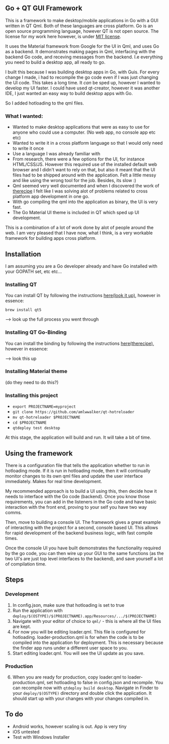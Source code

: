 ## Go + QT GUI Framework

This is a framework to make desktop/mobile applications in Go with a GUI written in QT Qml. Both of these languages are cross platform. Go is an open source programming language, however QT is not open source.  The license for my work here however, is under [MIT license](LICENSE.txt).

It uses the Material framework from Google for the UI in Qml, and uses Go as a backend. It demonstrates making pages in Qml, interfacing with the backend Go code, and receving messages from the backend. I.e everything you need to build a desktop app, all ready to go.

I built this because I was building desktop apps in Go, with Guis. For every change I made, i had to recompile the go code even if I was just changing the UI code. This takes a long time. It _can_ be sped up, however I wanted to develop my UI faster. I could have used qt-creator, however it was another IDE, I just wanted an easy way to build desktop apps with Go.

So I added hotloading to the qml files.


### What I wanted:

* Wanted to make desktop applications that were as easy to use for anyone who could use a computer. (No web app, no console app etc etc)
* Wanted to write it in a cross platform language so that I would only need to write it once
* Use a language I was already familiar with
* From research, there were a few options for the UI, for instance HTML/CSS/JS. However this required use of the installed default web browser and I didn't want to rely on that, but also it meant that the UI files had to be shipped around with the application. Felt a little messy and like using the wrong tool for the job. Besides, its slow :)
* Qml seemed very well documented and when I discovered the work of [therecipe](https://githhub.com/therecipe/qt) I felt like I was solving alot of problems related to cross platform app development in one go.
* With go compiling the qml into the application as binary, the UI is very fast.
* The Go Material UI theme is included in QT which sped up UI development.

This is a combination of a lot of work done by alot of people around the web. I am very pleased that I have now, what I think, is a very workable framework for building apps cross platform.

## Installation

I am assuming you are a Go developer already and have Go installed with your GOPATH set, etc etc...

### Installing QT

You can install QT by following the instructions [here(look it up)](here), however in essence:

`brew install qt5`

--> look up the full process you went through

### Installing QT Go-Binding

You can install the binding by following the instructions [here(therecipe)](here), however in essence:

--> look this up

### Installing Material theme

(do they need to do this?)

### Installing this project

* `export PROJECTNAME=myproject`
* `git clone https://github.com/amlwwalker/qt-hotreloader`
* `mv qt-hotreloader $PROJECTNAME`
* `cd $PROJECTNAME`
* `qtdeploy test desktop`

At this stage, the application will build and run. It will take a bit of time.

## Using the framework

There is a configuration file that tells the application whether to run in hotloading mode. If it is run in hotloading mode, then it will continually monitor changes to its own qml files and update the user interface immediately. Makes for real time development.

My recommended approach is to build a UI using this, then decide how it needs to interface with the Go code (backend). Once you know those requirements, you can add in the listeners in the Go code and have basic interaction with the front end, proving to your self you have two way comms.

Then, move to building a console UI. The framework gives a great example of interacting with the project for a second, console based UI. This allows for rapid development of the backend business logic, with fast compile times.

Once the console UI you have built demonstrates the functionality required by the go code, you can then wire up your GUI to the same functions (as the two UI's are just top level interfaces to the backend), and save yourself a lot of compilation time.

## Steps

### Development

1. In config.json, make sure that hotloading is set to true
2. Run the application with `deploy/$(OSTYPE)/$(PROJECTNAME).app/Resources/.../$(PROJECTNAME)`
3. Navigate with your editor of choice to `qml/` - this is where all the UI files are kept.
4. For now you will be editing loader.qml. This file is configured for hotloading. loader-production.qml is for when the code is to be compiled into the application for deployment. This is necessary because the finder app runs under a different user space to you.
5. Start editing loader.qml. You will see the UI update as you save.

### Production

6. When you are ready for production, copy loader.qml to loader-production.qml, set hotloading to false in config.json and recompile. You can recompile now with `qtdeploy build desktop`. Navigate in Finder to your `deploy/$(OSTYPE)` directory and double click the application. It should start up with your changes with your changes compiled in.


## To do

* Android works, however scaling is out. App is very tiny
* iOS untested
* Test with Windows Installer



